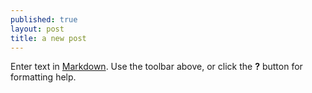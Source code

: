 ```yaml
---
published: true
layout: post
title: a new post
---
```



Enter text in [Markdown](http://daringfireball.net/projects/markdown/). Use the toolbar above, or click the **?** button for formatting help.